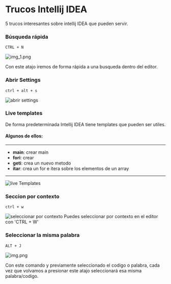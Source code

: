 
# Trucos Intellij IDEA

5 trucos interesantes sobre intellij IDEA que pueden servir.

### Búsqueda rápida

``CTRL + N``

![img_1.png](img-gifs/img_1.png)

Con este atajo iremos de forma rápida a una busqueda dentro del editor. 

### Abrir Settings
``ctrl + alt + s``

![abrir settings](img-gifs/abrir%20settings.gif)

### Live templates
De forma predeterminada Intellij IDEA tiene templates que pueden ser utiles. 
#### Algunos de ellos:

---
- **main**: crear main
- **fori**: crear 
- **geti**: crea un nuevo metodo
- **itar**: crea un for e itera sobre los elementos de un array
---
![live Templates](img-gifs/live%20templates.gif)

### Seccion por contexto

``ctrl + w``

![seleccionar por contexto](img-gifs/seleccionar%20por%20contexto.gif)
 Puedes seleccionar por contexto en el editor con 'CTRL + W'

### Seleccionar la misma palabra

``ALT + J``

![img.png](img.png)

Con este comando y previamente seleccionado el codigo o palabra, cada vez que volvamos a presionar este atajo seleccionará esa misma palabra/codigo. 




